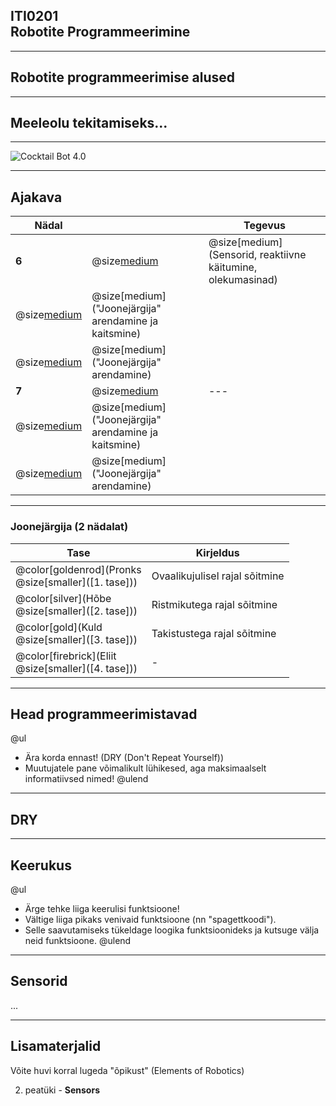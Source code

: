 ## ITI0201<br />Robotite Programmeerimine

---
## Robotite programmeerimise alused

---
## Meeleolu tekitamiseks...

---
![Cocktail Bot 4.0](https://www.youtube.com/embed/C2OCmsdcZTg)

---
## Ajakava

Nädal |  | Tegevus
------|--|--------
**6** | @size[medium](@color[goldenrod](Loeng)) | @size[medium](Sensorid, reaktiivne käitumine, olekumasinad)
  | @size[medium](@color[darkgreen](Praktikum)) | @size[medium]("Joonejärgija" arendamine ja kaitsmine)
  | @size[medium](@color[cornflowerblue](Kodutöö)) | @size[medium]("Joonejärgija" arendamine)
**7** | @size[medium](@color[goldenrod](Loeng)) | ---
  | @size[medium](@color[darkgreen](Praktikum)) | @size[medium]("Joonejärgija" arendamine ja kaitsmine)
  | @size[medium](@color[cornflowerblue](Kodutöö)) | @size[medium]("Joonejärgija" arendamine)

---
### Joonejärgija (2 nädalat)

Tase | Kirjeldus
-----|----------
@color[goldenrod](Pronks<br />@size[smaller]([1. tase])) | Ovaalikujulisel rajal sõitmine
@color[silver](Hõbe<br />@size[smaller]([2. tase])) | Ristmikutega rajal sõitmine
@color[gold](Kuld<br />@size[smaller]([3. tase])) | Takistustega rajal sõitmine
@color[firebrick](Eliit<br />@size[smaller]([4. tase])) | -

---
## Head programmeerimistavad

@ul
- Ära korda ennast! (DRY (Don't Repeat Yourself))
- Muutujatele pane võimalikult lühikesed, aga maksimaalselt informatiivsed nimed!
@ulend

---
## DRY

---
## Keerukus

@ul
- Ärge tehke liiga keerulisi funktsioone!
- Vältige liiga pikaks venivaid funktsioone (nn "spagettkoodi").
- Selle saavutamiseks tükeldage loogika funktsioonideks ja kutsuge välja neid funktsioone.
@ulend

---
## Sensorid

...

---
## Lisamaterjalid

Võite huvi korral lugeda "õpikust" (Elements of Robotics)

2. peatüki - **Sensors**
